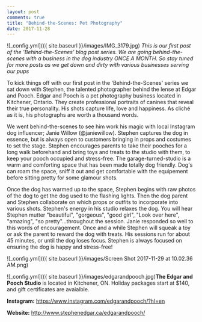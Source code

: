 ```yaml
---
layout: post
comments: true
title: "Behind-the-Scenes: Pet Photography"
date: 2017-11-28
---
```


![_config.yml]({{ site.baseurl }}/images/IMG_3179.jpg)
*<i>This is our first post of the 'Behind-the-Scenes' blog post series. We are going behind-the-scenes with a business in the dog industry ONCE A MONTH. So stay tuned for more posts as we get down and dirty with various businesses serving our pups</i>*

To kick things off with our first post in the 'Behind-the-Scenes' series we sat down with Stephen, the talented photographer
behind the lense at Edgar and Pooch. Edgar and Pooch is a pet photography business located in Kitchener, Ontario. They create
professional portraits of canines that reveal their true personality. His shots capture life, love and happiness. As cliché as
it is, his photographs are worth a thousand words. 

We went behind-the-scenes to see him work his magic with local Instagram dog influencer; Janie Willow (@janiewillow). Stephen captures the dog in essence, but is always open to customers bringing in props and costumes to set the stage. Stephen encourages parents to take their pooches for a long walk beforehand and bring toys and treats to the studio with them, to keep your pooch occupied and stress-free. The garage-turned-studio is a warm and comforting space that has been made totally dog friendly. Dog's can roam the space, sniff it out and get comfortable with the equipement before sitting pretty for some glamour shots. 

Once the dog has warmed up to the space, Stephen begins with raw photos of the dog to get the dog used to the flashing lights. Then the dog parent and Stephen collaborate on which props or outfits to incorporate into various shots. Stephen's energy in his studio relaxes the dog. You will hear Stephen mutter "beautiful", "gorgeous", "good girl", "Look over here", "amazing", "so pretty"...throughout the session. Janie responded so well to this words of encouragement. Once and a while Stephen will squeak a toy or ask the parent to reward the dog with treats. His sessions run for about 45 minutes, or until the dog loses focus. Stephen is always focused on ensuring the dog is happy and stress-free!

![_config.yml]({{ site.baseurl }}/images/Screen Shot 2017-11-29 at 10.02.36 AM.png)

![_config.yml]({{ site.baseurl }}/images/edgarandpooch.jpg)**The Edgar and Pooch Studio** is located in Kitchener, ON. Holiday packages start at $140, and gift certificates are avaialble. 

   **Instagram:** https://www.instagram.com/edgarandpooch/?hl=en
    
   **Website:** http://www.stephenedgar.ca/edgarandpooch/







